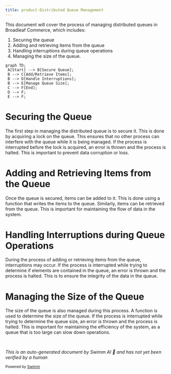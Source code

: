 ```yaml
---
title: product-Distributed Queue Management
---
```

This document will cover the process of managing distributed queues in Broadleaf Commerce, which includes:

1. Securing the queue
2. Adding and retrieving items from the queue
3. Handling interruptions during queue operations
4. Managing the size of the queue.

```mermaid
graph TD;
 A[Start] --> B[Secure Queue];
 B --> C[Add/Retrieve Items];
 B --> D[Handle Interruptions];
 B --> E[Manage Queue Size];
 C --> F[End];
 D --> F;
 E --> F;
```

# Securing the Queue

The first step in managing the distributed queue is to secure it. This is done by acquiring a lock on the queue. This ensures that no other process can interfere with the queue while it is being managed. If the process is interrupted before the lock is acquired, an error is thrown and the process is halted. This is important to prevent data corruption or loss.

# Adding and Retrieving Items from the Queue

Once the queue is secured, items can be added to it. This is done using a function that writes the items to the queue. Similarly, items can be retrieved from the queue. This is important for maintaining the flow of data in the system.

# Handling Interruptions during Queue Operations

During the process of adding or retrieving items from the queue, interruptions may occur. If the process is interrupted while trying to determine if elements are contained in the queue, an error is thrown and the process is halted. This is to ensure the integrity of the data in the queue.

# Managing the Size of the Queue

The size of the queue is also managed during this process. A function is used to determine the size of the queue. If the process is interrupted while trying to determine the queue size, an error is thrown and the process is halted. This is important for maintaining the efficiency of the system, as a queue that is too large can slow down operations.

&nbsp;

*This is an auto-generated document by Swimm AI 🌊 and has not yet been verified by a human*

<SwmMeta version="3.0.0" repo-id="Z2l0aHViJTNBJTNBQnJvYWRsZWFmQ29tbWVyY2UtZGVtbyUzQSUzQWdpbGFkbmF2b3Q=" repo-name="BroadleafCommerce-demo" doc-type="product-flows"><sup>Powered by [Swimm](/)</sup></SwmMeta>
